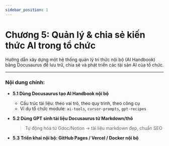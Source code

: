 ```yaml
---
sidebar_position: 1
---
```


# Chương 5: Quản lý & chia sẻ kiến thức AI trong tổ chức

Hướng dẫn xây dựng một hệ thống quản lý tri thức nội bộ (AI Handbook) bằng Docusaurus để lưu trữ, chia sẻ và phát triển các tài sản AI của tổ chức.

---

### **Nội dung chính:**

*   **5.1 Dùng Docusaurus tạo AI Handbook nội bộ**
    *   Cấu trúc tài liệu: theo vai trò, theo quy trình, theo công cụ
    *   Ví dụ tổ chức module: `ai-tools`, `cursor-prompts`, `gpt-recipes`

*   **5.2 Dùng GPT sinh tài liệu Docusaurus từ Markdown/thô**
    > Tự động hóa từ Gdoc/Notion → tài liệu markdown đẹp, chuẩn SEO

*   **5.3 Triển khai nội bộ: GitHub Pages / Vercel / Docker nội bộ** 